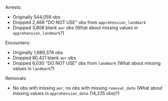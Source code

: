 Arrests:
- Originally 544,059 obs
- Dropped 2,466 "DO NOT USE" obs from `apprehension_landmark`
- Dropped 3,808 blank `aor` obs
(What about missing values in `apprehension_landmark`?)

Encounters:
- Originally 1,689,378 obs
- Dropped 80,421 blank `aor` obs
- Dropped 6,030 "DO NOT USE" obs from `landmark`
(What about missing values in `landmark`?)

Removals:
- No obs with missing `aor`, no obs with missing `removal_date`
(What about missing values in `apprehension_date` (14,235 obs)?)
